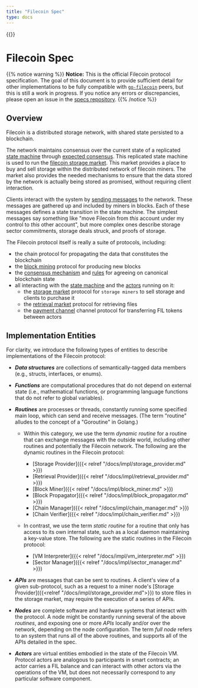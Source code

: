 ```yaml
---
title: "Filecoin Spec"
type: docs
---
```


{{<js>}}

# Filecoin Spec

{{% notice warning %}}
**Notice:** This is the official Filecoin protocol specification.
The goal of this document is to provide sufficient detail for other implementations to be fully compatible with [`go-filecoin`](https://github.com/filecoin-project/go-filecoin) peers, but this is still a work in progress.
If you notice any errors or discrepancies, please open an issue in the [specs repository](https://github.com/filecoin-project/specs).
{{% /notice %}}

## Overview

Filecoin is a distributed storage network, with shared state persisted to a blockchain.

The network maintains consensus over the current state of a replicated [state machine](state-machine.md) through [expected consensus](expected-consensus.md). This replicated state machine is used to run the [filecoin storage market](storage-market.md). This market provides a place to buy and sell storage within the distributed network of filecoin miners. The market also provides the needed mechanisms to ensure that the data stored by the network is actually being stored as promised, without requiring client interaction.

Clients interact with the system by [sending messages](data-propagation.md#message-propagation) to the network. These messages are gathered up and included by miners in blocks. Each of these messages defines a state transition in the state machine. The simplest messages say something like "move Filecoin from *this* account under my control to *this* other account", but more complex ones describe storage sector commitments, storage deals struck, and proofs of storage.

The Filecoin protocol itself is really a suite of protocols, including:

- the chain protocol for propagating the data that constitutes the blockchain
- the [block mining](mining.md) protocol for producing new blocks
- the [consensus mechanism](expected-consensus.md) and [rules](validation.md) for agreeing on canonical blockchain state
- all interacting with the [state machine](state-machine.md) and the [actors](actors.md) running on it:
  - the [storage market](storage-market.md) protocol for `storage miners` to sell storage and clients to purchase it
  - the [retrieval market](retrieval-market.md) protocol for retrieving files
  - the [payment channel](payments.md) channel protocol for transferring FIL tokens between actors




## Implementation Entities

For clarity, we introduce the following types of entities to describe implementations of the Filecoin protocol:

- **_Data structures_** are collections of semantically-tagged data members (e.g., structs, interfaces, or enums).

- **_Functions_** are computational procedures that do not depend on external state (i.e., mathematical functions,
  or programming language functions that do not refer to global variables).

- **_Routines_** are processes or threads, constantly running some specified main loop, which can send and receive messages.
  (The term "routine" alludes to the concept of a "Goroutine" in Golang.)

  - Within this category, we use the term _dynamic routine_ for a routine that can exchange messages with the outside world,
    including other routines and potentially the Filecoin network.
    The following are the dynamic routines in the Filecoin protocol:

      - [Storage Provider]({{< relref "/docs/impl/storage_provider.md" >}})
      - [Retrieval Provider]({{< relref "/docs/impl/retrieval_provider.md" >}})
      - [Block Miner]({{< relref "/docs/impl/block_miner.md" >}})
      - [Block Propagator]({{< relref "/docs/impl/block_propagator.md" >}})
      - [Chain Manager]({{< relref "/docs/impl/chain_manager.md" >}})
      - [Chain Verifier]({{< relref "/docs/impl/chain_verifier.md" >}})

  - In contrast, we use the term _static routine_ for a routine that only has access to its own internal state,
    such as a local daemon maintaining a key-value store. The following are the static routines in the Filecoin protocol:

      - [VM Interpreter]({{< relref "/docs/impl/vm_interpreter.md" >}})
      - [Sector Manager]({{< relref "/docs/impl/sector_manager.md" >}})

- **_APIs_** are messages that can be sent to routines. A client's view of a given sub-protocol, such as a request to a miner node's [Storage Provider]({{<relref "/docs/impl/storage_provider.md">}}) to store files in the storage market, may require the execution of a series of APIs.

- **_Nodes_** are complete software and hardware systems that interact with the protocol.
  A node might be constantly running several of the above _routines_, and exposing one or more _APIs_ locally and/or over the network,
  depending on the node configuration.
  The term _full node_ refers to an system that runs all of the above routines, and supports all of the APIs detailed in the spec.

- **_Actors_** are virtual entities embodied in the state of the Filecoin VM.
  Protocol actors are analogous to participants in smart contracts;
  an actor carries a FIL balance and can interact with other actors
  via the operations of the VM, but does not necessarily correspond to any particular software component.
